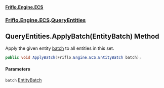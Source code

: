 #### [Friflo.Engine.ECS](index.md#'index')
### [Friflo.Engine.ECS](Friflo.Engine.ECS.md#'Friflo.Engine.ECS').[QueryEntities](QueryEntities.md#'Friflo.Engine.ECS.QueryEntities')

## QueryEntities.ApplyBatch(EntityBatch) Method

Apply the given entity [batch](QueryEntities.ApplyBatch(EntityBatch).md#Friflo.Engine.ECS.QueryEntities.ApplyBatch(Friflo.Engine.ECS.EntityBatch).batch#'Friflo.Engine.ECS.QueryEntities.ApplyBatch(Friflo.Engine.ECS.EntityBatch).batch') to all entities in this set.

```csharp
public void ApplyBatch(Friflo.Engine.ECS.EntityBatch batch);
```
#### Parameters

<a name='Friflo.Engine.ECS.QueryEntities.ApplyBatch(Friflo.Engine.ECS.EntityBatch).batch'></a>

`batch` [EntityBatch](EntityBatch.md#'Friflo.Engine.ECS.EntityBatch')